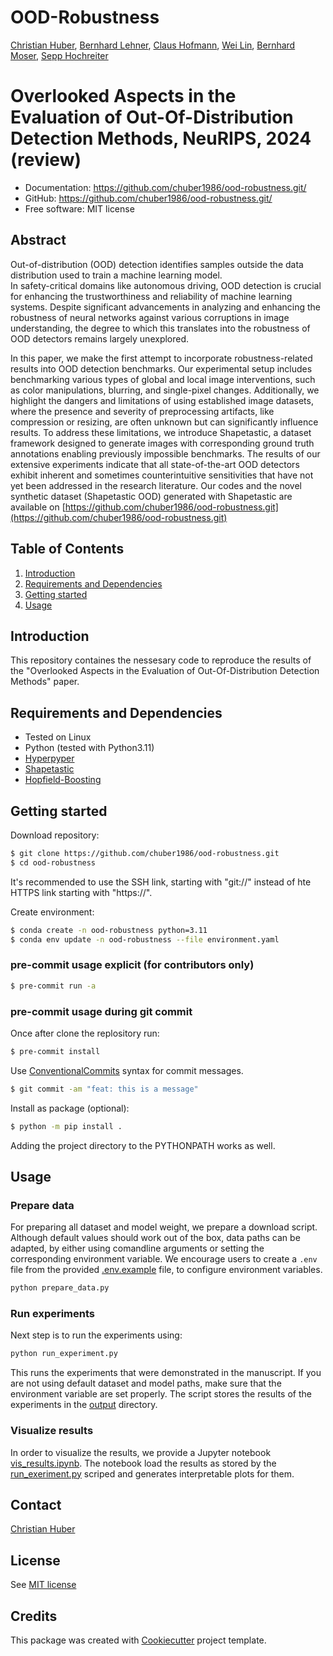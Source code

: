 # OOD-Robustness

<!-- [![pypi](https://img.shields.io/pypi/v/ood-robustness.svg)](https://pypi.org/project/ood-robustness/) -->
<!-- [![python](https://img.shields.io/pypi/pyversions/ood-robustness.svg)](https://pypi.org/project/ood-robustness/) -->
<!-- [![Build Status](https://github.com/chuber1986/ood-robustness/actions/workflows/dev.yml/badge.svg)](https://github.com/chuber1986/ood-robustness/actions/workflows/dev.yml) -->
<!-- [![codecov](https://codecov.io/gh/chuber1986/ood-robustness/branch/main/graphs/badge.svg)](https://codecov.io/git/chuber1986/ood-robustness) -->
<!--  -->

<!-- [Project](https://sites.google.com/) **|** [Paper](https://aip.scitation.org/doi/full/10.1063/5.0020404/) -->

[Christian Huber](https://www.researchgate.net/profile/Christian-Huber-21), 
[Bernhard Lehner](https://www.researchgate.net/profile/Bernhard-Lehner-2), 
[Claus Hofmann](https://www.claus-hofmann.com/), 
[Wei Lin](https://wlin-at.github.io/),
[Bernhard Moser](https://www.researchgate.net/profile/Bernhard-Moser-4), 
[Sepp Hochreiter](https://www.researchgate.net/profile/Sepp-Hochreiter)

# Overlooked Aspects in the Evaluation of Out-Of-Distribution Detection Methods, NeuRIPS, 2024 (review)

-   Documentation: <https://github.com/chuber1986/ood-robustness.git/>
-   GitHub: <https://github.com/chuber1986/ood-robustness.git/>
-   Free software: MIT license



## Abstract
Out-of-distribution (OOD) detection identifies samples outside the data distribution used to train a machine learning model.    
In safety-critical domains like autonomous driving, OOD detection is crucial for enhancing the trustworthiness and reliability of machine learning systems.
Despite significant advancements in analyzing and enhancing the robustness of neural networks against various corruptions in image understanding, the degree to which this translates into the robustness of OOD detectors remains largely unexplored.

In this paper, we make the first attempt to incorporate robustness-related results into OOD detection benchmarks.
Our experimental setup includes benchmarking various types of global and local image interventions, such as color manipulations, blurring, and single-pixel changes.
Additionally, we highlight the dangers and limitations of using established image datasets, where the presence and severity of preprocessing artifacts, like compression or resizing, are often unknown but can significantly influence results.
To address these limitations, we introduce Shapetastic, a dataset framework designed to generate images with corresponding ground truth annotations enabling previously impossible benchmarks.
The results of our extensive experiments indicate that all state-of-the-art OOD detectors exhibit inherent and sometimes counterintuitive sensitivities that have not yet been addressed in the research literature.
Our codes and the novel synthetic dataset (Shapetastic OOD) generated with Shapetastic are available on [https://github.com/chuber1986/ood-robustness.git](https://github.com/chuber1986/ood-robustness.git)

## Table of Contents

1. [Introduction](#introduction)
2. [Requirements and Dependencies](#requirements-and-dependencies)
3. [Getting started](#getting-started)
4. [Usage](#usage)

## Introduction

<a name="introduction"></a>
This repository containes the nessesary code to reproduce the results of the "Overlooked Aspects in the Evaluation of Out-Of-Distribution Detection Methods" paper.

## Requirements and Dependencies

<a name="requirements-and-dependencies"></a>

-   Tested on Linux
-   Python (tested with Python3.11)
-   [Hyperpyper](https://github.com/berni-lehner/hyperpyper)
-   [Shapetastic](https://github.com/berni-lehner/shapetastic)
-   [Hopfield-Boosting](https://github.com/ml-jku/hopfield-boosting)

## Getting started

<a name="getting-started"></a>
Download repository:

```bash
$ git clone https://github.com/chuber1986/ood-robustness.git
$ cd ood-robustness
```

It's recommended to use the SSH link, starting with "git://" instead of hte HTTPS link starting with "https://".

Create environment:

```bash
$ conda create -n ood-robustness python=3.11
$ conda env update -n ood-robustness --file environment.yaml
```

### pre-commit usage explicit (for contributors only)

```bash
$ pre-commit run -a
```

### pre-commit usage during git commit

Once after clone the replository run:

```bash
$ pre-commit install
```

Use [ConventionalCommits](https://www.conventionalcommits.org) syntax for commit messages.

```bash
$ git commit -am "feat: this is a message"
```

Install as package (optional):

```bash
$ python -m pip install .
```

Adding the project directory to the PYTHONPATH works as well.

## Usage

<a name="usage"></a>
### Prepare data
For preparing all dataset and model weight, we prepare a download script.
Although default values should work out of the box, data paths can be adapted, by either using comandline arguments or setting the corresponding environment variable.
We encourage users to create a `.env` file from the provided [.env.example](./.env.example) file, to configure environment variables.
```bash
python prepare_data.py
```

### Run experiments
Next step is to run the experiments using:
```bash
python run_experiment.py
```
This runs the experiments that were demonstrated in the manuscript.
If you are not using default dataset and model paths, make sure that the environment variable are set properly.
The script stores the results of the experiments in the [output](./output) directory.

### Visualize results
In order to visualize the results, we provide a Jupyter notebook [vis_results.ipynb](./notebooks/vis_results.ipynb).
The notebook load the results as stored by the [run_exeriment.py](./run_exeriment.py) scriped and generates interpretable plots for them.

## Contact

[Christian Huber](mailto:christian.huber@silicon-austria.com)

## License

See [MIT license](./LICENSE)

## Credits

This package was created with [Cookiecutter](https://github.com/audreyr/cookiecutter) project template.
